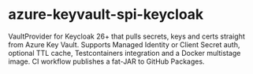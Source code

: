 # azure-keyvault-spi-keycloak
VaultProvider for Keycloak 26+ that pulls secrets, keys and certs straight from Azure Key Vault. Supports Managed Identity or Client Secret auth, optional TTL cache, Testcontainers integration and a Docker multistage image. CI workflow publishes a fat-JAR to GitHub Packages.

